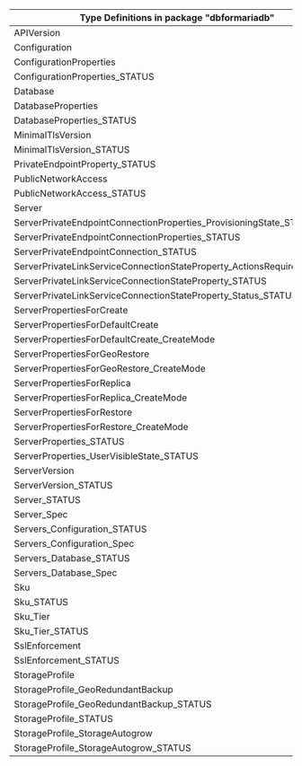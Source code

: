 | Type Definitions in package "dbformariadb"                             | v1api20180601 | v1beta20180601 |
|------------------------------------------------------------------------|---------------|----------------|
| APIVersion                                                             | v1api20180601 | v1beta20180601 |
| Configuration                                                          | v1api20180601 | v1beta20180601 |
| ConfigurationProperties                                                | v1api20180601 | v1beta20180601 |
| ConfigurationProperties_STATUS                                         | v1api20180601 | v1beta20180601 |
| Database                                                               | v1api20180601 | v1beta20180601 |
| DatabaseProperties                                                     | v1api20180601 | v1beta20180601 |
| DatabaseProperties_STATUS                                              | v1api20180601 | v1beta20180601 |
| MinimalTlsVersion                                                      | v1api20180601 | v1beta20180601 |
| MinimalTlsVersion_STATUS                                               | v1api20180601 | v1beta20180601 |
| PrivateEndpointProperty_STATUS                                         | v1api20180601 | v1beta20180601 |
| PublicNetworkAccess                                                    | v1api20180601 | v1beta20180601 |
| PublicNetworkAccess_STATUS                                             | v1api20180601 | v1beta20180601 |
| Server                                                                 | v1api20180601 | v1beta20180601 |
| ServerPrivateEndpointConnectionProperties_ProvisioningState_STATUS     | v1api20180601 | v1beta20180601 |
| ServerPrivateEndpointConnectionProperties_STATUS                       | v1api20180601 | v1beta20180601 |
| ServerPrivateEndpointConnection_STATUS                                 | v1api20180601 | v1beta20180601 |
| ServerPrivateLinkServiceConnectionStateProperty_ActionsRequired_STATUS | v1api20180601 | v1beta20180601 |
| ServerPrivateLinkServiceConnectionStateProperty_STATUS                 | v1api20180601 | v1beta20180601 |
| ServerPrivateLinkServiceConnectionStateProperty_Status_STATUS          | v1api20180601 | v1beta20180601 |
| ServerPropertiesForCreate                                              | v1api20180601 | v1beta20180601 |
| ServerPropertiesForDefaultCreate                                       | v1api20180601 | v1beta20180601 |
| ServerPropertiesForDefaultCreate_CreateMode                            | v1api20180601 | v1beta20180601 |
| ServerPropertiesForGeoRestore                                          | v1api20180601 | v1beta20180601 |
| ServerPropertiesForGeoRestore_CreateMode                               | v1api20180601 | v1beta20180601 |
| ServerPropertiesForReplica                                             | v1api20180601 | v1beta20180601 |
| ServerPropertiesForReplica_CreateMode                                  | v1api20180601 | v1beta20180601 |
| ServerPropertiesForRestore                                             | v1api20180601 | v1beta20180601 |
| ServerPropertiesForRestore_CreateMode                                  | v1api20180601 | v1beta20180601 |
| ServerProperties_STATUS                                                | v1api20180601 | v1beta20180601 |
| ServerProperties_UserVisibleState_STATUS                               | v1api20180601 | v1beta20180601 |
| ServerVersion                                                          | v1api20180601 | v1beta20180601 |
| ServerVersion_STATUS                                                   | v1api20180601 | v1beta20180601 |
| Server_STATUS                                                          | v1api20180601 | v1beta20180601 |
| Server_Spec                                                            | v1api20180601 | v1beta20180601 |
| Servers_Configuration_STATUS                                           | v1api20180601 | v1beta20180601 |
| Servers_Configuration_Spec                                             | v1api20180601 | v1beta20180601 |
| Servers_Database_STATUS                                                | v1api20180601 | v1beta20180601 |
| Servers_Database_Spec                                                  | v1api20180601 | v1beta20180601 |
| Sku                                                                    | v1api20180601 | v1beta20180601 |
| Sku_STATUS                                                             | v1api20180601 | v1beta20180601 |
| Sku_Tier                                                               | v1api20180601 | v1beta20180601 |
| Sku_Tier_STATUS                                                        | v1api20180601 | v1beta20180601 |
| SslEnforcement                                                         | v1api20180601 | v1beta20180601 |
| SslEnforcement_STATUS                                                  | v1api20180601 | v1beta20180601 |
| StorageProfile                                                         | v1api20180601 | v1beta20180601 |
| StorageProfile_GeoRedundantBackup                                      | v1api20180601 | v1beta20180601 |
| StorageProfile_GeoRedundantBackup_STATUS                               | v1api20180601 | v1beta20180601 |
| StorageProfile_STATUS                                                  | v1api20180601 | v1beta20180601 |
| StorageProfile_StorageAutogrow                                         | v1api20180601 | v1beta20180601 |
| StorageProfile_StorageAutogrow_STATUS                                  | v1api20180601 | v1beta20180601 |

